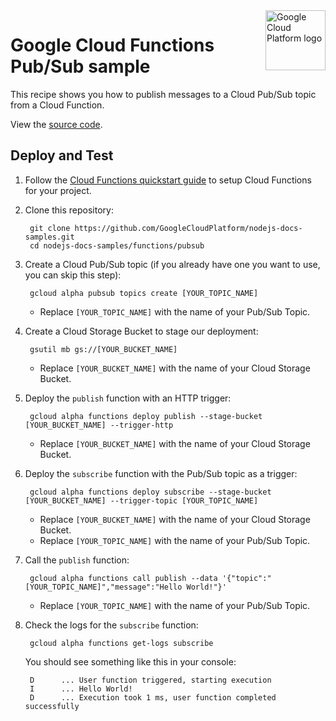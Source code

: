 <img src="https://avatars2.githubusercontent.com/u/2810941?v=3&s=96" alt="Google Cloud Platform logo" title="Google Cloud Platform" align="right" height="96" width="96"/>

# Google Cloud Functions Pub/Sub sample

This recipe shows you how to publish messages to a Cloud Pub/Sub topic from a
Cloud Function.

View the [source code][code].

[code]: index.js

## Deploy and Test

1. Follow the [Cloud Functions quickstart guide][quickstart] to setup Cloud
Functions for your project.

1. Clone this repository:

        git clone https://github.com/GoogleCloudPlatform/nodejs-docs-samples.git
        cd nodejs-docs-samples/functions/pubsub

1. Create a Cloud Pub/Sub topic (if you already have one you want to use, you
can skip this step):

        gcloud alpha pubsub topics create [YOUR_TOPIC_NAME]

    * Replace `[YOUR_TOPIC_NAME]` with the name of your Pub/Sub Topic.

1. Create a Cloud Storage Bucket to stage our deployment:

        gsutil mb gs://[YOUR_BUCKET_NAME]

    * Replace `[YOUR_BUCKET_NAME]` with the name of your Cloud Storage Bucket.

1. Deploy the `publish` function with an HTTP trigger:

        gcloud alpha functions deploy publish --stage-bucket [YOUR_BUCKET_NAME] --trigger-http

    * Replace `[YOUR_BUCKET_NAME]` with the name of your Cloud Storage Bucket.

1. Deploy the `subscribe` function with the Pub/Sub topic as a trigger:

        gcloud alpha functions deploy subscribe --stage-bucket [YOUR_BUCKET_NAME] --trigger-topic [YOUR_TOPIC_NAME]

    * Replace `[YOUR_BUCKET_NAME]` with the name of your Cloud Storage Bucket.
    * Replace `[YOUR_TOPIC_NAME]` with the name of your Pub/Sub Topic.

1. Call the `publish` function:

        gcloud alpha functions call publish --data '{"topic":"[YOUR_TOPIC_NAME]","message":"Hello World!"}'

    * Replace `[YOUR_TOPIC_NAME]` with the name of your Pub/Sub Topic.

1. Check the logs for the `subscribe` function:

        gcloud alpha functions get-logs subscribe

    You should see something like this in your console:

        D      ... User function triggered, starting execution
        I      ... Hello World!
        D      ... Execution took 1 ms, user function completed successfully

[quickstart]: https://cloud.google.com/functions/quickstart
